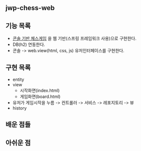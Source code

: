 ## jwp-chess-web

## 기능 목록
- [콘솔 기반 체스게임](https://github.com/robolovo/jwp-chess-console) 을 웹 기반(스프링 프레임워크 사용)으로 구현한다. 
- DB(h2) 연동한다.
- 콘솔 -> web.view(html, css, js) 유저인터페이스를 구현한다.

## 구현 목록
- entity
- view
  - 시작화면(index.html)
  - 게임화면(board.html)
- 유저가 게임시작을 누름 -> 컨트롤러 -> 서비스 -> 레포지토리 -> 뷰
- history
  
## 배운 점들


## 아쉬운 점
